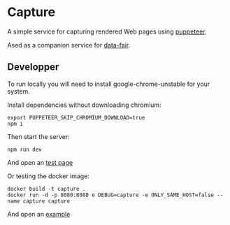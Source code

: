 # Capture

A simple service for capturing rendered Web pages using [puppeteer](https://github.com/GoogleChrome/puppeteer).

Ased as a companion service for [data-fair](https://koumoul-dev.github.io/data-fair/).

## Developper

To run locally you will need to install google-chrome-unstable for your system.

Install dependencies without downloading chromium:

    export PUPPETEER_SKIP_CHROMIUM_DOWNLOAD=true
    npm i

Then start the server:

    npm run dev

And open an [test page](http://localhost:5607/api/v1/screenshot?target=http://localhost:5607/test/test1.html)

Or testing the docker image:

    docker build -t capture .
    docker run -d -p 8080:8080 e DEBUG=capture -e ONLY_SAME_HOST=false --name capture capture

And open an [example](http://localhost:8080/api/v1/screenshot?target=https://koumoul-dev.github.io/data-fair/)
